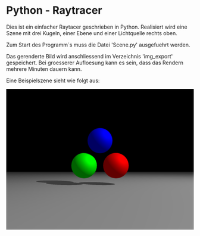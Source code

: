 Python - Raytracer
================= 

Dies ist ein einfacher Raytacer geschrieben in Python. Realisiert wird eine Szene mit drei Kugeln, einer Ebene und einer Lichtquelle rechts oben.

Zum Start des Programm´s muss die Datei 'Scene.py' ausgefuehrt werden.


Das gerenderte Bild wird anschliessend im Verzeichnis 'img_export' gespeichert. Bei groesserer Aufloesung kann es sein, dass das Rendern mehrere Minuten dauern kann.



Eine Beispielszene sieht wie folgt aus:

<img src="http://github.com/kroell/hsrm-mi-6semester-gencg/blob/master/raytracer/img_export/raytracer1280.png" title="Demo-Szene"> </img>
